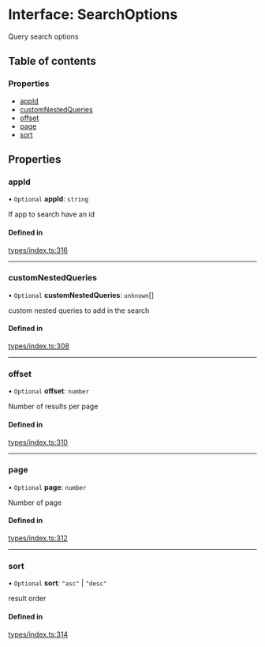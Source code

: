 # Interface: SearchOptions

Query search options

## Table of contents

### Properties

- [appId](SearchOptions.md#appid)
- [customNestedQueries](SearchOptions.md#customnestedqueries)
- [offset](SearchOptions.md#offset)
- [page](SearchOptions.md#page)
- [sort](SearchOptions.md#sort)

## Properties

### appId

• `Optional` **appId**: `string`

If app to search have an id

#### Defined in

[types/index.ts:316](https://github.com/nevermined-io/react-components/blob/05f5c9b/catalog/src/types/index.ts#L316)

___

### customNestedQueries

• `Optional` **customNestedQueries**: `unknown`[]

custom nested queries to add in the search

#### Defined in

[types/index.ts:308](https://github.com/nevermined-io/react-components/blob/05f5c9b/catalog/src/types/index.ts#L308)

___

### offset

• `Optional` **offset**: `number`

Number of results per page

#### Defined in

[types/index.ts:310](https://github.com/nevermined-io/react-components/blob/05f5c9b/catalog/src/types/index.ts#L310)

___

### page

• `Optional` **page**: `number`

Number of page

#### Defined in

[types/index.ts:312](https://github.com/nevermined-io/react-components/blob/05f5c9b/catalog/src/types/index.ts#L312)

___

### sort

• `Optional` **sort**: ``"asc"`` \| ``"desc"``

result order

#### Defined in

[types/index.ts:314](https://github.com/nevermined-io/react-components/blob/05f5c9b/catalog/src/types/index.ts#L314)
